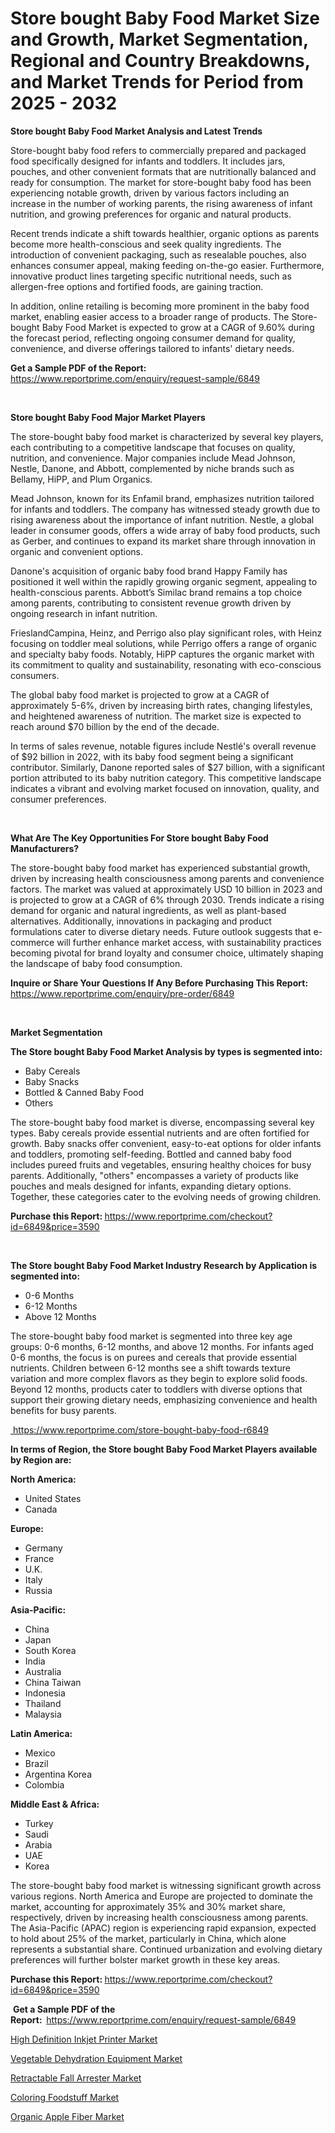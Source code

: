 <p><h1>Store bought Baby Food Market Size and Growth, Market Segmentation, Regional and Country Breakdowns, and Market Trends for Period from 2025 -  2032</h1></p><p><strong>Store bought Baby Food Market Analysis and Latest Trends</strong></p>
<p><p>Store-bought baby food refers to commercially prepared and packaged food specifically designed for infants and toddlers. It includes jars, pouches, and other convenient formats that are nutritionally balanced and ready for consumption. The market for store-bought baby food has been experiencing notable growth, driven by various factors including an increase in the number of working parents, the rising awareness of infant nutrition, and growing preferences for organic and natural products.</p><p>Recent trends indicate a shift towards healthier, organic options as parents become more health-conscious and seek quality ingredients. The introduction of convenient packaging, such as resealable pouches, also enhances consumer appeal, making feeding on-the-go easier. Furthermore, innovative product lines targeting specific nutritional needs, such as allergen-free options and fortified foods, are gaining traction.</p><p>In addition, online retailing is becoming more prominent in the baby food market, enabling easier access to a broader range of products. The Store-bought Baby Food Market is expected to grow at a CAGR of 9.60% during the forecast period, reflecting ongoing consumer demand for quality, convenience, and diverse offerings tailored to infants' dietary needs.</p></p>
<p><strong>Get a Sample PDF of the Report:&nbsp;</strong> <a href="https://www.reportprime.com/enquiry/request-sample/6849?utm_campaign=2011&utm_medium=2&utm_source=Github&utm_content=ia&utm_term=19032025&utm_id=store-bought-baby-food">https://www.reportprime.com/enquiry/request-sample/6849</a></p>
<p>&nbsp;</p>
<p><strong>Store bought Baby Food Major Market Players</strong></p>
<p><p>The store-bought baby food market is characterized by several key players, each contributing to a competitive landscape that focuses on quality, nutrition, and convenience. Major companies include Mead Johnson, Nestle, Danone, and Abbott, complemented by niche brands such as Bellamy, HiPP, and Plum Organics.</p><p>Mead Johnson, known for its Enfamil brand, emphasizes nutrition tailored for infants and toddlers. The company has witnessed steady growth due to rising awareness about the importance of infant nutrition. Nestle, a global leader in consumer goods, offers a wide array of baby food products, such as Gerber, and continues to expand its market share through innovation in organic and convenient options.</p><p>Danone's acquisition of organic baby food brand Happy Family has positioned it well within the rapidly growing organic segment, appealing to health-conscious parents. Abbott’s Similac brand remains a top choice among parents, contributing to consistent revenue growth driven by ongoing research in infant nutrition.</p><p>FrieslandCampina, Heinz, and Perrigo also play significant roles, with Heinz focusing on toddler meal solutions, while Perrigo offers a range of organic and specialty baby foods. Notably, HiPP captures the organic market with its commitment to quality and sustainability, resonating with eco-conscious consumers.</p><p>The global baby food market is projected to grow at a CAGR of approximately 5-6%, driven by increasing birth rates, changing lifestyles, and heightened awareness of nutrition. The market size is expected to reach around $70 billion by the end of the decade.</p><p>In terms of sales revenue, notable figures include Nestlé's overall revenue of $92 billion in 2022, with its baby food segment being a significant contributor. Similarly, Danone reported sales of $27 billion, with a significant portion attributed to its baby nutrition category. This competitive landscape indicates a vibrant and evolving market focused on innovation, quality, and consumer preferences.</p></p>
<p>&nbsp;</p>
<p><strong>What Are The Key Opportunities For Store bought Baby Food Manufacturers?</strong></p>
<p><p>The store-bought baby food market has experienced substantial growth, driven by increasing health consciousness among parents and convenience factors. The market was valued at approximately USD 10 billion in 2023 and is projected to grow at a CAGR of 6% through 2030. Trends indicate a rising demand for organic and natural ingredients, as well as plant-based alternatives. Additionally, innovations in packaging and product formulations cater to diverse dietary needs. Future outlook suggests that e-commerce will further enhance market access, with sustainability practices becoming pivotal for brand loyalty and consumer choice, ultimately shaping the landscape of baby food consumption.</p></p>
<p><strong>Inquire or Share Your Questions If Any Before Purchasing This Report:</strong> <a href="https://www.reportprime.com/enquiry/pre-order/6849?utm_campaign=2011&utm_medium=2&utm_source=Github&utm_content=ia&utm_term=19032025&utm_id=store-bought-baby-food">https://www.reportprime.com/enquiry/pre-order/6849</a></p>
<p>&nbsp;</p>
<p><strong>Market Segmentation</strong></p>
<p><strong>The Store bought Baby Food Market Analysis by types is segmented into:</strong></p>
<p><ul><li>Baby Cereals</li><li>Baby Snacks</li><li>Bottled & Canned Baby Food</li><li>Others</li></ul></p>
<p><p>The store-bought baby food market is diverse, encompassing several key types. Baby cereals provide essential nutrients and are often fortified for growth. Baby snacks offer convenient, easy-to-eat options for older infants and toddlers, promoting self-feeding. Bottled and canned baby food includes pureed fruits and vegetables, ensuring healthy choices for busy parents. Additionally, "others" encompasses a variety of products like pouches and meals designed for infants, expanding dietary options. Together, these categories cater to the evolving needs of growing children.</p></p>
<p><strong>Purchase this Report:&nbsp;</strong><a href="https://www.reportprime.com/checkout?id=6849&price=3590&utm_campaign=2011&utm_medium=2&utm_source=Github&utm_content=ia&utm_term=19032025&utm_id=store-bought-baby-food">https://www.reportprime.com/checkout?id=6849&price=3590</a></p>
<p>&nbsp;</p>
<p><strong>The Store bought Baby Food Market Industry Research by Application is segmented into:</strong></p>
<p><ul><li>0-6 Months</li><li>6-12 Months</li><li>Above 12 Months</li></ul></p>
<p><p>The store-bought baby food market is segmented into three key age groups: 0-6 months, 6-12 months, and above 12 months. For infants aged 0-6 months, the focus is on purees and cereals that provide essential nutrients. Children between 6-12 months see a shift towards texture variation and more complex flavors as they begin to explore solid foods. Beyond 12 months, products cater to toddlers with diverse options that support their growing dietary needs, emphasizing convenience and health benefits for busy parents.</p></p>
<p><a href="https://www.reportprime.com/store-bought-baby-food-r6849?utm_campaign=2011&utm_medium=2&utm_source=Github&utm_content=ia&utm_term=19032025&utm_id=store-bought-baby-food">&nbsp;https://www.reportprime.com/store-bought-baby-food-r6849</a></p>
<p><strong>In terms of Region, the Store bought Baby Food Market Players available by Region are:</strong></p>
<p>
    <p> <strong> North America: </strong>
        <ul>
            <li>United States</li>
            <li>Canada</li>
        </ul>
        </p> 
    <p> <strong> Europe: </strong>
        <ul>
            <li>Germany</li>
            <li>France</li>
            <li>U.K.</li>
            <li>Italy</li>
            <li>Russia</li>
        </ul>
        </p> 
    <p> <strong> Asia-Pacific: </strong>
        <ul>
            <li>China</li>
            <li>Japan</li>
            <li>South Korea</li>
            <li>India</li>
            <li>Australia</li>
            <li>China Taiwan</li>
            <li>Indonesia</li>
            <li>Thailand</li>
            <li>Malaysia</li>
        </ul>
        </p> 
    <p> <strong> Latin America: </strong>
        <ul>
            <li>Mexico</li>
            <li>Brazil</li>
            <li>Argentina Korea</li>
            <li>Colombia</li>
        </ul>
        </p> 
    <p> <strong> Middle East & Africa: </strong>
        <ul>
            <li>Turkey</li>
            <li>Saudi</li>
            <li>Arabia</li>
            <li>UAE</li>
            <li>Korea</li>
        </ul>
    </p>
    </p>
<p><p>The store-bought baby food market is witnessing significant growth across various regions. North America and Europe are projected to dominate the market, accounting for approximately 35% and 30% market share, respectively, driven by increasing health consciousness among parents. The Asia-Pacific (APAC) region is experiencing rapid expansion, expected to hold about 25% of the market, particularly in China, which alone represents a substantial share. Continued urbanization and evolving dietary preferences will further bolster market growth in these key areas.</p></p>
<p><strong>Purchase this Report: </strong><a href="https://www.reportprime.com/checkout?id=6849&price=3590&utm_campaign=2011&utm_medium=2&utm_source=Github&utm_content=ia&utm_term=19032025&utm_id=store-bought-baby-food">https://www.reportprime.com/checkout?id=6849&price=3590</a></p>
<p>&nbsp;<strong>Get a Sample PDF of the Report:&nbsp;&nbsp;</strong><a href="https://www.reportprime.com/enquiry/request-sample/6849?utm_campaign=2011&utm_medium=2&utm_source=Github&utm_content=ia&utm_term=19032025&utm_id=store-bought-baby-food">https://www.reportprime.com/enquiry/request-sample/6849</a></p>
<p><strong></strong></p>
<p><p><a href="https://www.linkedin.com/pulse/aglobalhigh-definition-inkjet-printer-market-analysis-uq2jf?utm_campaign=2011&utm_medium=2&utm_source=Github&utm_content=ia&utm_term=19032025&utm_id=store-bought-baby-food">High Definition Inkjet Printer Market</a></p><p><a href="https://www.linkedin.com/pulse/vegetable-dehydration-equipment-market-report-insights-tn7pf?utm_campaign=2011&utm_medium=2&utm_source=Github&utm_content=ia&utm_term=19032025&utm_id=store-bought-baby-food">Vegetable Dehydration Equipment Market</a></p><p><a href="https://www.linkedin.com/pulse/retractable-fall-arrester-market-analysis-structure-size-growing-p7cpf?utm_campaign=2011&utm_medium=2&utm_source=Github&utm_content=ia&utm_term=19032025&utm_id=store-bought-baby-food">Retractable Fall Arrester Market</a></p><p><a href="https://github.com/laconiioba3/Market-Research-Report-List-1/blob/main/coloring-foodstuff-market.md?utm_campaign=2011&utm_medium=2&utm_source=Github&utm_content=ia&utm_term=19032025&utm_id=store-bought-baby-food">Coloring Foodstuff Market</a></p><p><a href="https://github.com/szaszgrychkq/Market-Research-Report-List-1/blob/main/organic-apple-fiber-market.md?utm_campaign=2011&utm_medium=2&utm_source=Github&utm_content=ia&utm_term=19032025&utm_id=store-bought-baby-food">Organic Apple Fiber Market</a></p></p>